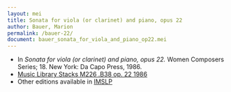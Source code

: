 ```yaml
---
layout: mei
title: Sonata for viola (or clarinet) and piano, opus 22
author: Bauer, Marion
permalink: /bauer-22/
document: bauer_sonata_for_viola_and_piano_op22.mei  
---
```


- In *Sonata for viola (or clarinet) and piano, opus 22.* Women Composers Series; 18. New York: Da Capo Press, 1986.
- <a href="https://tufts-primo.hosted.exlibrisgroup.com/permalink/f/bnf7qa/01TUN_ALMA2180389630003851">Music Library Stacks M226 .B38 op. 22 1986</a>
- Other editions available in <a href="https://imslp.org/wiki/Viola_Sonata%2C_Op.22_(Bauer%2C_Marion)" target="_blank">IMSLP</a>
